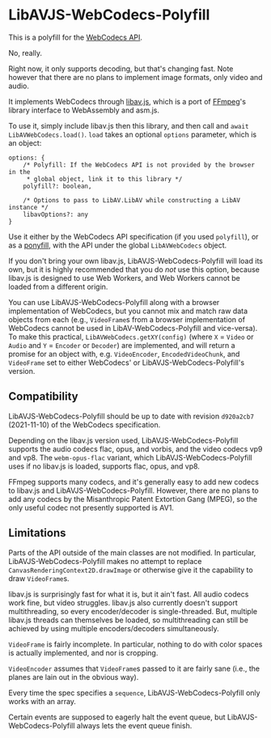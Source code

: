 # LibAVJS-WebCodecs-Polyfill

This is a polyfill for the [WebCodecs API](https://w3c.github.io/webcodecs/).

No, really.

Right now, it only supports decoding, but that's changing fast. Note however
that there are no plans to implement image formats, only video and audio.

It implements WebCodecs through
[libav.js](https://github.com/Yahweasel/libav.js/), which is a port of
[FFmpeg](https://ffmpeg.org/)'s library interface to WebAssembly and asm.js.

To use it, simply include libav.js then this library, and then call and `await`
`LibAVWebCodecs.load()`. `load` takes an optional `options` parameter, which is
an object:

```
options: {
    /* Polyfill: If the WebCodecs API is not provided by the browser in the
     * global object, link it to this library */
    polyfill?: boolean,

    /* Options to pass to LibAV.LibAV while constructing a LibAV instance */
    libavOptions?: any
}
```

Use it either by the WebCodecs API specification (if you used `polyfill`), or
as a [ponyfill](https://ponyfill.com), with the API under the global
`LibAVWebCodecs` object.

If you don't bring your own libav.js, LibAVJS-WebCodecs-Polyfill will load its
own, but it is highly recommended that you do *not* use this option, because
libav.js is designed to use Web Workers, and Web Workers cannot be loaded from
a different origin.

You can use LibAVJS-WebCodecs-Polyfill along with a browser implementation of
WebCodecs, but you cannot mix and match raw data objects from each (e.g.,
`VideoFrame`s from a browser implementation of WebCodecs cannot be used in
LibAV-WebCodecs-Polyfill and vice-versa). To make this practical,
`LibAVWebCodecs.getXY(config)` (where `X` = `Video` or `Audio` and `Y` =
`Encoder` or `Decoder`) are implemented, and will return a promise for an
object with, e.g.  `VideoEncoder`, `EncodedVideoChunk`, and `VideoFrame` set to
either WebCodecs' or LibAVJS-WebCodecs-Polyfill's version.


## Compatibility

LibAVJS-WebCodecs-Polyfill should be up to date with revision `d920a2cb7`
(2021-11-10) of the WebCodecs specification.

Depending on the libav.js version used, LibAVJS-WebCodecs-Polyfill supports the
audio codecs flac, opus, and vorbis, and the video codecs vp9 and vp8. The
`webm-opus-flac` variant, which LibAVJS-WebCodecs-Polyfill uses if no libav.js
is loaded, supports flac, opus, and vp8.

FFmpeg supports many codecs, and it's generally easy to add new codecs to
libav.js and LibAVJS-WebCodecs-Polyfill. However, there are no plans to add any
codecs by the Misanthropic Patent Extortion Gang (MPEG), so the only useful
codec not presently supported is AV1.


## Limitations

Parts of the API outside of the main classes are not modified. In particular,
LibAVJS-WebCodecs-Polyfill makes no attempt to replace
`CanvasRenderingContext2D.drawImage` or otherwise give it the capability to
draw `VideoFrame`s.

libav.js is surprisingly fast for what it is, but it ain't fast. All audio
codecs work fine, but video struggles. libav.js also currently doesn't support
multithreading, so every encoder/decoder is single-threaded. But, multiple
libav.js threads can themselves be loaded, so multithreading can still be
achieved by using multiple encoders/decoders simultaneously.

`VideoFrame` is fairly incomplete. In particular, nothing to do with color
spaces is actually implemented, and nor is cropping.

`VideoEncoder` assumes that `VideoFrame`s passed to it are fairly sane (i.e.,
the planes are lain out in the obvious way).

Every time the spec specifies a `sequence`, LibAVJS-WebCodecs-Polyfill only
works with an array.

Certain events are supposed to eagerly halt the event queue, but
LibAVJS-WebCodecs-Polyfill always lets the event queue finish.

